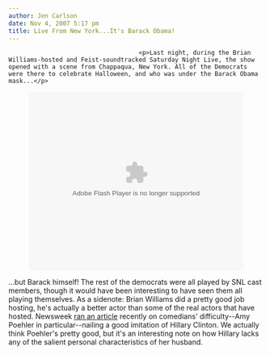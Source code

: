 ```yaml
---
author: Jen Carlson
date: Nov 4, 2007 5:17 pm
title: Live From New York...It's Barack Obama!
---
```


	
										<p>Last night, during the Brian Williams-hosted and Feist-soundtracked Saturday Night Live, the show opened with a scene from Chappaqua, New York. All of the Democrats were there to celebrate Halloween, and who was under the Barack Obama mask...</p>

<center><object width="425" height="355"><param name="movie" value="http://www.youtube.com/v/E8NTl0tQNZw&amp;rel=1"><param name="wmode" value="transparent"><embed src="https://web.archive.org/web/20150426234255oe_/http://www.youtube.com/v/E8NTl0tQNZw&amp;rel=1" type="application/x-shockwave-flash" wmode="transparent" width="425" height="355"></object></center>

<p>...but Barack himself! The rest of the democrats were all played by SNL cast members, though it would have been interesting to have seen them all playing themselves. As a sidenote: Brian Williams did a pretty good job hosting, he&apos;s actually a better actor than some of the real actors that have hosted. Newsweek <a href="https://web.archive.org/web/20150426234255/http://www.newsweek.com/id/57335">ran an article</a> recently on comedians&apos; difficulty--Amy Poehler in particular--nailing a good imitation of Hillary Clinton. We actually think Poehler&apos;s pretty good, but it&apos;s an interesting note on how Hillary lacks any of the salient personal characteristics of her husband.</p>					
										
									
				